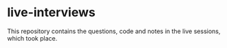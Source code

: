 # live-interviews
This repository contains the questions, code and notes in the live sessions, which took place.
